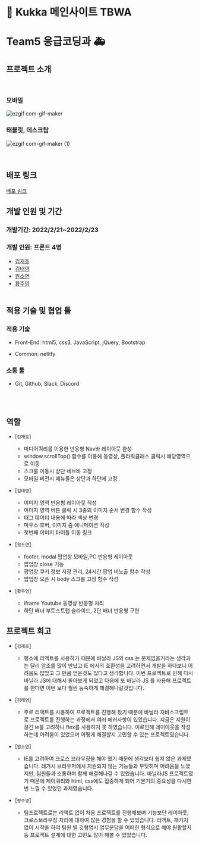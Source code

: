 # 🌻 Kukka 메인사이트 TBWA

# Team5 응급코딩과 🚑

## 프로젝트 소개

<br/>

### 모바일
![ezgif com-gif-maker](https://user-images.githubusercontent.com/91524565/155207833-a5b0df62-c59e-4065-b9f9-db09460c1967.gif)


### 태블릿, 데스크탑
![ezgif com-gif-maker (1)](https://user-images.githubusercontent.com/91524565/155208256-61cc3827-536c-4b08-a87f-b63ed1c5a25f.gif)

<br/>

## 배포 링크

<a href="https://laughing-lichterman-f5ec3e.netlify.app/">배포 링크</a>

## 개발 인원 및 기간

### 개발기간: 2022/2/21~2022/2/23

### 개발 인원: 프론트 4명

- <a href="https://github.com/wogh09">김재호</a>
- <a href="https://github.com/Moro-yong">김태영</a>
- <a href="https://github.com/dnjstd">원소연</a>
- <a href="https://github.com/dududweb">황주영</a>
  <br/><br/>

## 적용 기술 및 협업 툴

### 적용 기술

- Front-End: html5, css3, JavaScript, jQuery, Bootstrap

- Common: netlify

### 소통 툴

- Git, Github, Slack, Discord

<br/><br/>

## 역할

- [`김재호`]

  - 미디어쿼리를 이용한 반응형 Nav바 레이아웃 완성
  - window.scrollTop() 함수를 이용해 동영상, 플라워클래스 클릭시 해당영역으로 이동
  - 스크롤 이동시 상단 네브바 고정
  - 모바일 버전시 메뉴들은 상단과 하단에 고정

- [`김태영`]

  - 이미지 영역 반응형 레이아웃 작성
  - 이미지 영역 버튼 클릭 시 3종의 이미지 순서 변경 함수 작성
  - 태그 데이터 내용에 따라 색상 변경
  - 마우스 호버, 이미지 줌 애니메이션 작성
  - 첫번째 이미지 타이틀 이동 링크

- [`원소연`]

  - footer, modal 팝업창 모바일,PC 반응형 레이아웃
  - 팝업창 close 기능
  - 팝업창 쿠키 정보 저장 관리, 24시간 팝업 비노출 함수 작성
  - 팝업창 오픈 시 body 스크롤 고정 함수 작성

- [`황주영`]

  - iframe Youtube 동영상 반응형 처리
  - 하단 배너 부트스트랩 슬라이드, 2단 배너 반응형 구현

## 프로젝트 회고

- [`김재호`]

  - 평소에 리액트를 사용하기 때문에 바닐라 JS와 css 는 문제없을거라는 생각과는 달리 암초를 많이 만났고 IE 에서의 호환성을 고려하면서 개발을 하다보니 어려움도 많았고 그 만큼 얻은것도 많다고 생각합니다. 이번 프로젝트로 인해 다시 바닐라 JS에 대해서 돌아보게 되었고 다음에 또 바닐라 JS 를 사용해 프로젝트를 한다면 이번 보다 훨씬 능숙하게 해결해나갈것입니다.

- [`김태영`]

  - 주로 리액트를 사용하여 프로젝트를 진행해 왔기 때문에 바닐라 자바스크립트로 프로젝트를 진행하는 과정에서 여러 에러사항이 있었습니다.
    지금은 지원이 끊긴 ie를 고려하니 flex를 사용하지 못 하였습니다. 이로인해 레이아웃을 작성하는데 어려움이 있었으며 어떻게 해결할지 고민할 수 있는 프로젝트였습니다.

- [`원소연`]

  - IE를 고려하여 크로스 브라우징을 해야 했기 때문에 생각보다 쉽지 않은 과제였습니다. 레거시 브라우저에서 지원되지 않는 기능들과 부딪히며 어려움을 느꼈지만, 팀원들과 소통하며 함께 해결해나갈 수 있었습니다. 바닐라JS 프로젝트였기 때문에 제이쿼리와 html, css에도 집중하게 되어 기본기의 중요성을 다시한번 느낄 수 있었던 과제였습니다.

- [`황주영`]

  - 팀프로젝트로는 리액트 없이 처음 프로젝트를 진행해보며 기능보단 레이아웃, 크로스브라우징 처리에 대하여 많은 경험을 할 수 있었습니다. 리액트, 패키지 없이 시작을 하여 팀원 별 깃협업시 업무분담을 어떠한 형식으로 해야 원활할지 등 프로젝트 설계에 대한 고민도 많이 해볼 수 있었습니다.

<br/><br/>

  </br>
